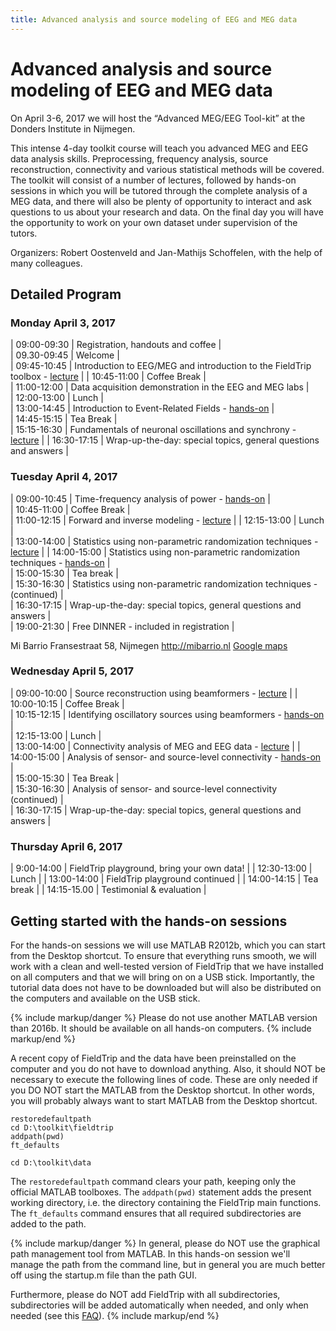 ```yaml
---
title: Advanced analysis and source modeling of EEG and MEG data
---
```


# Advanced analysis and source modeling of EEG and MEG data

On April 3-6, 2017 we will host the “Advanced MEG/EEG Tool-kit” at the Donders Institute in Nijmegen.

This intense 4-day toolkit course will teach you advanced MEG and EEG data analysis skills. Preprocessing, frequency analysis, source reconstruction, connectivity and various statistical methods will be covered. The toolkit will consist of a number of lectures, followed by hands-on sessions in which you will be tutored through the complete analysis of a MEG data, and there will also be plenty of opportunity to interact and ask questions to us about your research and data. On the final day you will have the opportunity to work on your own dataset under supervision of the tutors.

Organizers: Robert Oostenveld and Jan-Mathijs Schoffelen, with the help of many colleagues.

## Detailed Program

### Monday April 3, 2017

| 09:00-09:30 | Registration, handouts and coffee |  
| 09.30-09:45 | Welcome |  
| 09:45-10:45 | Introduction to EEG/MEG and introduction to the FieldTrip toolbox - [lecture](/assets/pdf/workshop/toolkit2017/introduction.pdf) |
| 10:45-11:00 | Coffee Break |  
| 11:00-12:00 | Data acquisition demonstration in the EEG and MEG labs |  
| 12:00-13:00 | Lunch |  
| 13:00-14:45 | Introduction to Event-Related Fields - [hands-on](/tutorial/eventrelatedaveraging) |  
| 14:45-15:15 | Tea Break |  
| 15:15-16:30 | Fundamentals of neuronal oscillations and synchrony - [lecture](/assets/pdf/workshop/toolkit2017/frequency_analysis.pdf) |
| 16:30-17:15 | Wrap-up-the-day: special topics, general questions and answers |

### Tuesday April 4, 2017

| 09:00-10:45 | Time-frequency analysis of power - [hands-on](/tutorial/timefrequencyanalysis) |  
| 10:45-11:00 | Coffee Break |  
| 11:00-12:15 | Forward and inverse modeling - [lecture](/assets/pdf/workshop/toolkit2017/forward_and_inverse.pdf) |
| 12:15-13:00 | Lunch |  
| 13:00-14:00 | Statistics using non-parametric randomization techniques - [lecture](/assets/pdf/workshop/toolkit2017/statistical_testing.pdf) |
| 14:00-15:00 | Statistics using non-parametric randomization techniques - [hands-on](/tutorial/cluster_permutation_timelock) |  
| 15:00-15:30 | Tea break |  
| 15:30-16:30 | Statistics using non-parametric randomization techniques - (continued) |  
| 16:30-17:15 | Wrap-up-the-day: special topics, general questions and answers |  
| 19:00-21:30 | Free DINNER - included in registration |

Mi Barrio
Fransestraat 58, Nijmegen
<http://mibarrio.nl>
[Google maps](https://www.google.nl/maps/dir/Mi+Barrio,+Fransestraat,+Nijmegen/Kapittelweg+29,+6525+EN+Nijmegen/@51.8321229,5.8524935,15z/data=!3m1!4b1!4m14!4m13!1m5!1m1!1s0x41701c8778dae51f/0xdc30bc96f7ed1418!2m2!1d5.860964!2d51.8383775!1m5!1m1!1s0x47c708f0ee77debd/0x2097068b19fc0afd!2m2!1d5.8633555!2d51.826093!3e2)

### Wednesday April 5, 2017

| 09:00-10:00 | Source reconstruction using beamformers - [lecture](/assets/pdf/workshop/toolkit2017/source_reconstruction.pdf) |
| 10:00-10:15 | Coffee Break |  
| 10:15-12:15 | Identifying oscillatory sources using beamformers - [hands-on](/tutorial/beamformer) |  
| 12:15-13:00 | Lunch |  
| 13:00-14:00 | Connectivity analysis of MEG and EEG data - [lecture](/assets/pdf/workshop/toolkit2017/connectivity_analysis.pdf) |
| 14:00-15:00 | Analysis of sensor- and source-level connectivity - [hands-on](/tutorial/connectivity) |  
| 15:00-15:30 | Tea Break |  
| 15:30-16:30 | Analysis of sensor- and source-level connectivity (continued) |  
| 16:30-17:15 | Wrap-up-the-day: special topics, general questions and answers |

### Thursday April 6, 2017

| 9:00-14:00 | FieldTrip playground, bring your own data! |
| 12:30-13:00 | Lunch |
| 13:00-14:00 | FieldTrip playground continued |
| 14:00-14:15 | Tea break |
| 14:15-15.00 | Testimonial & evaluation |

## Getting started with the hands-on sessions

For the hands-on sessions we will use MATLAB R2012b, which you can start from the Desktop shortcut. To ensure that everything runs smooth, we will work with a clean and well-tested version of FieldTrip that we have installed on all computers and that we will bring on on a USB stick. Importantly, the tutorial data does not have to be downloaded but will also be distributed on the computers and available on the USB stick.

{% include markup/danger %}
Please do not use another MATLAB version than 2016b. It should be available on all hands-on computers.
{% include markup/end %}

A recent copy of FieldTrip and the data have been preinstalled on the computer and you do not have to download anything. Also, it should NOT be necessary to execute the following lines of code. These are only needed if you DO NOT start the MATLAB from the Desktop shortcut. In other words, you will probably always want to start MATLAB from the Desktop shortcut.

    restoredefaultpath
    cd D:\toolkit\fieldtrip
    addpath(pwd)
    ft_defaults

    cd D:\toolkit\data

The `restoredefaultpath` command clears your path, keeping only the official MATLAB toolboxes. The `addpath(pwd)` statement adds the present working directory, i.e. the directory containing the FieldTrip main functions. The `ft_defaults` command ensures that all required subdirectories are added to the path.

{% include markup/danger %}
In general, please do NOT use the graphical path management tool from MATLAB. In this hands-on session we'll manage the path from the command line, but in general you are much better off using the startup.m file than the path GUI.

Furthermore, please do NOT add FieldTrip with all subdirectories, subdirectories will be added automatically when needed, and only when needed (see this [FAQ](/faq/installation)).
{% include markup/end %}
